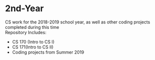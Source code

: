 # 2nd-Year
CS work for the 2018-2019 school year, as well as other coding projects completed during this time
<br> Repository Includes:
- CS 170 (Intro to CS I)
- CS 171(Intro to CS II)
- Coding projects from Summer 2019
